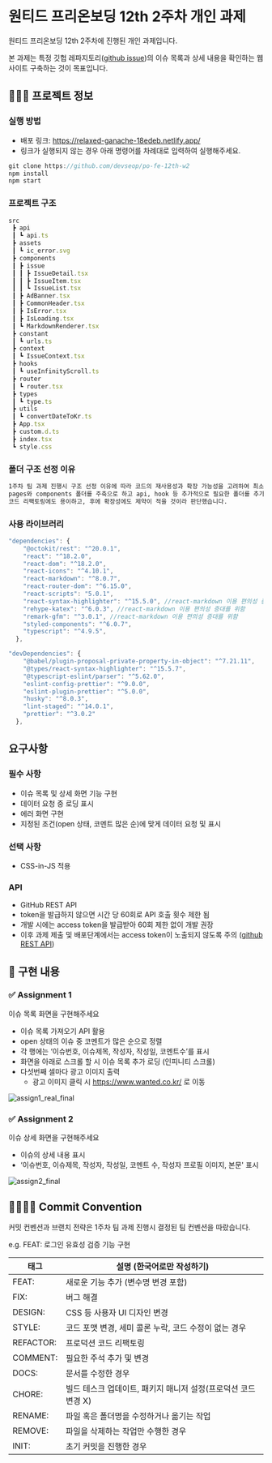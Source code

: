 # 원티드 프리온보딩 12th 2주차 개인 과제

원티드 프리온보딩 12th 2주차에 진행된 개인 과제입니다.

본 과제는 특정 깃헙 레파지토리([github issue](https://github.com/facebook/react/issues))의 이슈 목록과 상세 내용을 확인하는 웹 사이트 구축하는 것이 목표입니다.

## 🧑🏻‍💻 프로젝트 정보

### 실행 방법
- 배포 링크: https://relaxed-ganache-18edeb.netlify.app/
- 링크가 실행되지 않는 경우 아래 명령어를 차례대로 입력하여 실행해주세요.

```jsx
git clone https://github.com/devseop/po-fe-12th-w2
npm install
npm start
```

### 프로젝트 구조

```jsx
src
 ┣ api
 ┃ ┗ api.ts
 ┣ assets
 ┃ ┗ ic_error.svg
 ┣ components
 ┃ ┣ issue
 ┃ ┃ ┣ IssueDetail.tsx
 ┃ ┃ ┣ IssueItem.tsx
 ┃ ┃ ┗ IssueList.tsx
 ┃ ┣ AdBanner.tsx
 ┃ ┣ CommonHeader.tsx
 ┃ ┣ IsError.tsx
 ┃ ┣ IsLoading.tsx
 ┃ ┗ MarkdownRenderer.tsx
 ┣ constant
 ┃ ┗ urls.ts
 ┣ context
 ┃ ┗ IssueContext.tsx
 ┣ hooks
 ┃ ┗ useInfinityScroll.ts
 ┣ router
 ┃ ┗ router.tsx
 ┣ types
 ┃ ┗ type.ts
 ┣ utils
 ┃ ┗ convertDateToKr.ts
 ┣ App.tsx
 ┣ custom.d.ts
 ┣ index.tsx
 ┗ style.css
```

### 폴더 구조 선정 이유

```markdown
1주차 팀 과제 진행시 구조 선정 이유에 따라 코드의 재사용성과 확장 가능성을 고려하여 최소한의 기능단위로 컴포넌트를 분리했습니다.
pages와 components 폴더를 주축으로 하고 api, hook 등 추가적으로 필요한 폴더를 추가하는 구조가
코드 리팩토링에도 용이하고, 후에 확장성에도 제약이 적을 것이라 판단했습니다.
```

### 사용 라이브러리

```jsx
"dependencies": {
    "@octokit/rest": "^20.0.1",
    "react": "^18.2.0",
    "react-dom": "^18.2.0",
    "react-icons": "^4.10.1",
    "react-markdown": "^8.0.7",
    "react-router-dom": "^6.15.0",
    "react-scripts": "5.0.1",
    "react-syntax-highlighter": "^15.5.0", //react-markdown 이용 편의성 증대를 위함
    "rehype-katex": "^6.0.3", //react-markdown 이용 편의성 증대를 위함
    "remark-gfm": "^3.0.1", //react-markdown 이용 편의성 증대를 위함
    "styled-components": "^6.0.7",
    "typescript": "^4.9.5",
  },

"devDependencies": {
    "@babel/plugin-proposal-private-property-in-object": "^7.21.11",
    "@types/react-syntax-highlighter": "^15.5.7",
    "@typescript-eslint/parser": "^5.62.0",
    "eslint-config-prettier": "^9.0.0",
    "eslint-plugin-prettier": "^5.0.0",
    "husky": "^8.0.3",
    "lint-staged": "^14.0.1",
    "prettier": "^3.0.2"
  },
```

## 요구사항
### 필수 사항
- 이슈 목록 및 상세 화면 기능 구현
- 데이터 요청 중 로딩 표시
- 에러 화면 구현
- 지정된 조건(open 상태, 코멘트 많은 순)에 맞게 데이터 요청 및 표시

### 선택 사항
- CSS-in-JS 적용

### API

- GitHub REST API
- token을 발급하지 않으면 시간 당 60회로 API 호출 횟수 제한 됨
- 개발 시에는 access token을 발급받아 60회 제한 없이 개발 권장
- 이후 과제 제출 및 배포단계에서는 access token이 노출되지 않도록 주의 ([github REST API](https://docs.github.com/en/rest?apiVersion=2022-11-28))

## 📝 구현 내용

### ✅ Assignment 1

이슈 목록 화면을 구현해주세요

- 이슈 목록 가져오기 API 활용
- open 상태의 이슈 중 코멘트가 많은 순으로 정렬
- 각 행에는 ‘이슈번호, 이슈제목, 작성자, 작성일, 코멘트수’를 표시
- 화면을 아래로 스크롤 할 시 이슈 목록 추가 로딩 (인피니티 스크롤)
- 다섯번째 셀마다 광고 이미지 출력
  - 광고 이미지 클릭 시 https://www.wanted.co.kr/ 로 이동

![assign1_real_final](https://github.com/devseop/po-fe-12th-w2/assets/102455161/12a12f51-991c-4c3c-8034-8750e19f6eb2)


### ✅ Assignment 2

이슈 상세 화면을 구현해주세요

- 이슈의 상세 내용 표시
- ‘이슈번호, 이슈제목, 작성자, 작성일, 코멘트 수, 작성자 프로필 이미지, 본문' 표시

![assign2_final](https://github.com/devseop/po-fe-12th-w2/assets/102455161/38446ac2-5e67-4927-87ab-8bbd496cc899)


## 🫱🏻‍🫲🏿 Commit Convention

커밋 컨벤션과 브랜치 전략은 1주차 팀 과제 진행시 결정된 팀 컨벤션을 따랐습니다.

e.g. FEAT: 로그인 유효성 검증 기능 구현

| 태그      | 설명 (한국어로만 작성하기)                                     |
| --------- | -------------------------------------------------------------- |
| FEAT:     | 새로운 기능 추가 (변수명 변경 포함)                            |
| FIX:      | 버그 해결                                                      |
| DESIGN:   | CSS 등 사용자 UI 디자인 변경                                   |
| STYLE:    | 코드 포맷 변경, 세미 콜론 누락, 코드 수정이 없는 경우          |
| REFACTOR: | 프로덕션 코드 리팩토링                                         |
| COMMENT:  | 필요한 주석 추가 및 변경                                       |
| DOCS:     | 문서를 수정한 경우                                             |
| CHORE:    | 빌드 테스크 업데이트, 패키지 매니저 설정(프로덕션 코드 변경 X) |
| RENAME:   | 파일 혹은 폴더명을 수정하거나 옮기는 작업                      |
| REMOVE:   | 파일을 삭제하는 작업만 수행한 경우                             |
| INIT:     | 초기 커밋을 진행한 경우                                        |

